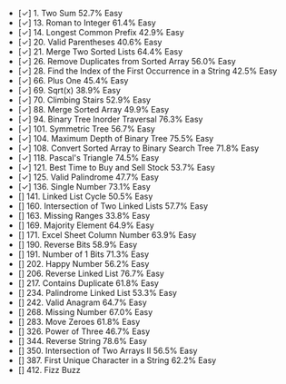 - [✓] 1. Two Sum 52.7% Easy
- [✓] 13. Roman to Integer 61.4% Easy
- [✓] 14. Longest Common Prefix 42.9% Easy
- [✓] 20. Valid Parentheses 40.6% Easy
- [✓] 21. Merge Two Sorted Lists 64.4% Easy
- [✓] 26. Remove Duplicates from Sorted Array 56.0% Easy
- [✓] 28. Find the Index of the First Occurrence in a String 42.5% Easy
- [✓] 66. Plus One 45.4% Easy
- [✓] 69. Sqrt(x) 38.9% Easy
- [✓] 70. Climbing Stairs 52.9% Easy
- [✓] 88. Merge Sorted Array 49.9% Easy
- [✓] 94. Binary Tree Inorder Traversal 76.3% Easy
- [✓] 101. Symmetric Tree 56.7% Easy
- [✓] 104. Maximum Depth of Binary Tree 75.5% Easy
- [✓] 108. Convert Sorted Array to Binary Search Tree 71.8% Easy
- [✓] 118. Pascal's Triangle 74.5% Easy
- [✓] 121. Best Time to Buy and Sell Stock 53.7% Easy
- [✓] 125. Valid Palindrome 47.7% Easy
- [✓] 136. Single Number 73.1% Easy
- [] 141. Linked List Cycle 50.5% Easy
- [] 160. Intersection of Two Linked Lists 57.7% Easy
- [] 163. Missing Ranges 33.8% Easy
- [] 169. Majority Element 64.9% Easy
- [] 171. Excel Sheet Column Number 63.9% Easy
- [] 190. Reverse Bits 58.9% Easy
- [] 191. Number of 1 Bits 71.3% Easy
- [] 202. Happy Number 56.2% Easy
- [] 206. Reverse Linked List 76.7% Easy
- [] 217. Contains Duplicate 61.8% Easy
- [] 234. Palindrome Linked List 53.3% Easy
- [] 242. Valid Anagram 64.7% Easy
- [] 268. Missing Number 67.0% Easy
- [] 283. Move Zeroes 61.8% Easy
- [] 326. Power of Three 46.7% Easy
- [] 344. Reverse String 78.6% Easy
- [] 350. Intersection of Two Arrays II 56.5% Easy
- [] 387. First Unique Character in a String 62.2% Easy
- [] 412. Fizz Buzz